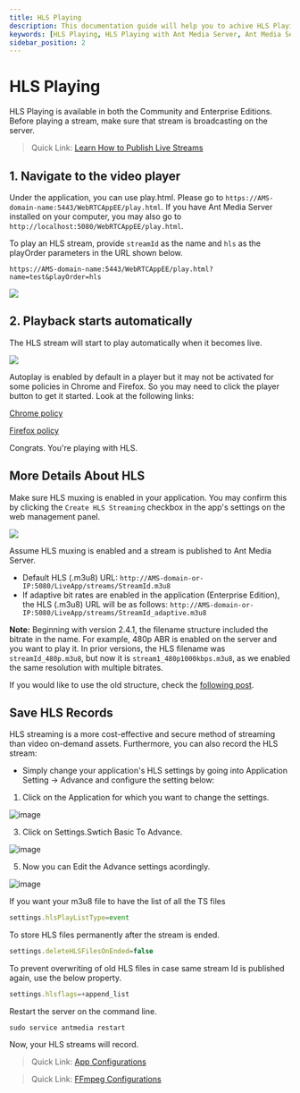 ```yaml
---
title: HLS Playing
description: This documentation guide will help you to achive HLS Playing and Save HLS Records to your servers.
keywords: [HLS Playing, HLS Playing with Ant Media Server, Ant Media Server Documentation, Ant Media Server Tutorials]
sidebar_position: 2
---
```


# HLS Playing

HLS Playing is available in both the Community and Enterprise Editions. Before playing a stream, make sure that stream is broadcasting on the server.

> Quick Link: [Learn How to Publish Live Streams](/docs/category/publish-live-stream/)

## 1. Navigate to the video player  

Under the application, you can use play.html. Please go to ```https://AMS-domain-name:5443/WebRTCAppEE/play.html```. If you have Ant Media Server installed on your computer, you may also go to ```http://localhost:5080/WebRTCAppEE/play.html```.

To play an HLS stream, provide ```streamId``` as the name and ```hls``` as the playOrder parameters in the URL shown below. 
    
```https://AMS-domain-name:5443/WebRTCAppEE/play.html?name=test&playOrder=hls```
    
![](@site/static/img/playing-live-streams/hls-playing/hls-player.png)
    

## 2. Playback starts automatically

The HLS stream will start to play automatically when it becomes live.
    
![](@site/static/img/playing-live-streams/hls-playing/hls-started.png)

Autoplay is enabled by default in a player but it may not be activated for some policies in Chrome and Firefox. So you may need to click the player button to get it started. Look at the following links:

[Chrome policy](https://developers.google.com/web/updates/2017/09/autoplay-policy-changes)

[Firefox policy](https://hacks.mozilla.org/2019/02/firefox-66-to-block-automatically-playing-audible-video-and-audio/)

Congrats. You're playing with HLS.

## More Details About HLS

Make sure HLS muxing is enabled in your application. You may confirm this by clicking the ```Create HLS Streaming``` checkbox in the app's settings on the web management panel.

![](@site/static/img/playing-live-streams/hls-playing/hls-enabled.png)

Assume HLS muxing is enabled and a stream is published to Ant Media Server.

* Default HLS (.m3u8) URL: 
```http://AMS-domain-or-IP:5080/LiveApp/streams/StreamId.m3u8```
*   If adaptive bit rates are enabled in the application (Enterprise Edition), the HLS (.m3u8) URL will be as follows: 
```http://AMS-domain-or-IP:5080/LiveApp/streams/StreamId_adaptive.m3u8```

**Note:** Beginning with version 2.4.1, the filename structure included the bitrate in the name. For example, 480p ABR is enabled on the server and you want to play it.
In prior versions, the HLS filename was ```streamId_480p.m3u8```, but now it is ```stream1_480p1000kbps.m3u8```, as we enabled the same resolution with multiple bitrates.

If you would like to use the old structure, check the [following post](https://github.com/orgs/ant-media/discussions/4984).

## Save HLS Records

HLS streaming is a more cost-effective and secure method of streaming than video on-demand assets. Furthermore, you can also record the HLS stream:

*  Simply change your application's HLS settings by going into Application Setting -> Advance  and configure the setting below:

1. Click on the Application for which you want to change the settings.

![image](https://github.com/ant-media/ant-media-documentation/assets/47350008/5de57f91-0057-456c-9bad-00dd4abd9dc1)

3. Click on Settings.Swtich Basic To Advance.

![image](https://github.com/ant-media/ant-media-documentation/assets/47350008/1ab06ac5-f8b1-4420-a7fe-7c4f4e5be937)

5. Now you can Edit the Advance settings acordingly.

![image](https://github.com/ant-media/ant-media-documentation/assets/47350008/447bf65c-8677-4168-bab6-5b562617b22d)

If you want your m3u8 file to have the list of all the TS files

```js 
settings.hlsPlayListType=event
```
    
To store HLS files permanently after the stream is ended.

```js 
settings.deleteHLSFilesOnEnded=false
```
    
To prevent overwriting of old HLS files in case same stream Id is published again, use the below property.

```js 
settings.hlsflags=+append_list
```

Restart the server on the command line.
    
```shell
sudo service antmedia restart
```
    
Now, your HLS streams will record.
    

> Quick Link: [App Configurations](https://antmedia.io/docs/guides/configuration-and-testing/ams-application-configuration/)

> Quick Link: [FFmpeg Configurations](https://ffmpeg.org/ffmpeg-formats.html#toc-Options-6)
